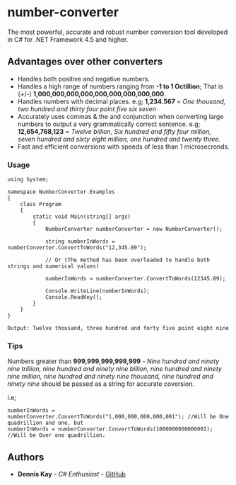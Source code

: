 # number-converter
The most powerful, accurate and robust number conversion tool developed in C# for .NET Framework 4.5 and higher.

## Advantages over other converters
* Handles both positive and negative numbers.
* Handles a high range of numbers ranging from **-1 to 1 Octillion**; That is (+/-) **1,000,000,000,000,000,000,000,000,000**.
* Handles numbers with decimal places. e.g; **1,234.567** = *One thousand, two hundred and thirty four point five six seven*
* Accurately uses commas & the and conjunction when converting large numbers to output a very grammatically correct sentence. e.g; **12,654,768,123** = *Twelve billion, Six hundred and fifty four million, seven hundred and sixty eight million, one hundred and twenty three.*
* Fast and efficient conversions with speeds of less than 1 microsecronds.

### Usage
```
using System;

namespace NumberConverter.Examples
{
    class Program
    {
        static void Main(string[] args)
        {
            NumberConverter numberConverter = new NumberConverter();

            string numberInWords = numberConverter.ConvertToWords("12,345.89");

            // Or (The method has been overloaded to handle both strings and numerical values)

            numberInWords = numberConverter.ConvertToWords(12345.89);

            Console.WriteLine(numberInWords);
            Console.ReadKey();
        }
    }
}

Output: Twelve thousand, three hundred and forty five point eight nine
```
### Tips
Numbers greater than **999,999,999,999,999** - *Nine hundred and ninety nine trillion, nine hundred and ninety nine billion, nine hundred and ninety nine million, nine hundred and ninety nine thousand, nine hundred and ninety nine* should be passed as a string for accurate coversion.

i.e;
```
numberInWords = numberConverter.ConvertToWords("1,000,000,000,000,001"); //Will be One quadrillion and one. but
numberInWords = numberConverter.ConvertToWords(1000000000000001); //Will be Over one quadrillion.
```
## Authors
* **Dennis Kay** - *C# Enthusiast* - [GitHub](https://github.com/denniskay101)


